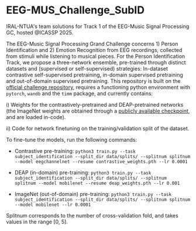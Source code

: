 # EEG-MUS_Challenge_SubID
IRAL-NTUA's team solutions for Track 1 of the EEG-Music Signal Processing GC, hosted @ICASSP 2025.

The EEG-Music Signal Processing Grand Challenge concerns 1) Person Identification and 2) Emotion Recognition from EEG recordings, collected from stimuli while listening to musical pieces. For the Person Identification Track, we propose a three-network ensemble, pre-trained through distinct datasets and (supervised or self-supervised) strategies: In-dataset contrastive self-supervised pretraining, in-domain supervised pretraining and out-of-domain supervised pretraining. This repository is built on the [official challenge repository](https://github.com/SalvoCalcagno/eeg-music-challenge-icassp-2025-baselines), requires a functioning python environment with ```pytorch```, ```wandb``` and the ```timm``` package, and currently contains:

i) Weights for the contrastively-pretrained and DEAP-pretrained networks (the ImageNet weights are obtained through a [publicly available checkpoint](https://huggingface.co/docs/timm/en/models/mobilenet-v3), and are loaded in-code).

ii) Code for network finetuning on the training/validation split of the dataset.

To fine-tune the models, run the following commands:

- Contrastive pre-training: ```python3 train.py --task subject_identification --split_dir data/splits/ --splitnum splitnum --model eegchannelnet --resume contrastive_weights.pth --lr 0.0001```
  
- DEAP (in-domain) pre-training: ```python3 train.py --task subject_identification --split_dir data/splits/ --splitnum  splitnum --model mobilenet --resume deap_weights.pth --lr 0.001```

- ImageNet (out-of-domain) pre-training: ```python3 train.py --task subject_identification --split_dir data/splits/ --splitnum splitnum --model mobilenet --lr 0.0001```

Splitnum corresponds to the number of cross-validation fold, and takes values in the range [0, 5].
